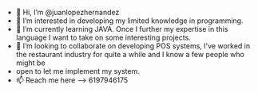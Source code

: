 - 👋 Hi, I’m @juanlopezhernandez
- 👀 I’m interested in developing my limited knowledge in programming.
- 🌱 I’m currently learning JAVA. Once I further my expertise in this language I want to take on some interesting projects.
- 💞️ I’m looking to collaborate on developing POS systems, I've worked in the restaurant industry for quite a while and I know a few people who might be
- open to let me implement my system.
- 📫 Reach me here --> 6197946175

<!---
juanlopezhernandez/juanlopezhernandez is a ✨ special ✨ repository because its `README.md` (this file) appears on your GitHub profile.
You can click the Preview link to take a look at your changes.
--->
